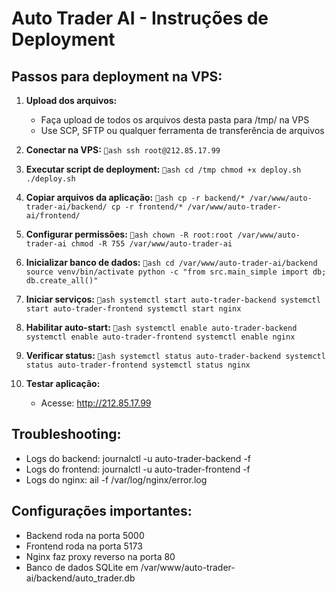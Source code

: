 # Auto Trader AI - Instruções de Deployment

## Passos para deployment na VPS:

1. **Upload dos arquivos:**
   - Faça upload de todos os arquivos desta pasta para /tmp/ na VPS
   - Use SCP, SFTP ou qualquer ferramenta de transferência de arquivos

2. **Conectar na VPS:**
   `ash
   ssh root@212.85.17.99
   `

3. **Executar script de deployment:**
   `ash
   cd /tmp
   chmod +x deploy.sh
   ./deploy.sh
   `

4. **Copiar arquivos da aplicação:**
   `ash
   cp -r backend/* /var/www/auto-trader-ai/backend/
   cp -r frontend/* /var/www/auto-trader-ai/frontend/
   `

5. **Configurar permissões:**
   `ash
   chown -R root:root /var/www/auto-trader-ai
   chmod -R 755 /var/www/auto-trader-ai
   `

6. **Inicializar banco de dados:**
   `ash
   cd /var/www/auto-trader-ai/backend
   source venv/bin/activate
   python -c "from src.main_simple import db; db.create_all()"
   `

7. **Iniciar serviços:**
   `ash
   systemctl start auto-trader-backend
   systemctl start auto-trader-frontend
   systemctl start nginx
   `

8. **Habilitar auto-start:**
   `ash
   systemctl enable auto-trader-backend
   systemctl enable auto-trader-frontend
   systemctl enable nginx
   `

9. **Verificar status:**
   `ash
   systemctl status auto-trader-backend
   systemctl status auto-trader-frontend
   systemctl status nginx
   `

10. **Testar aplicação:**
    - Acesse: http://212.85.17.99

## Troubleshooting:

- Logs do backend: journalctl -u auto-trader-backend -f
- Logs do frontend: journalctl -u auto-trader-frontend -f
- Logs do nginx: 	ail -f /var/log/nginx/error.log

## Configurações importantes:

- Backend roda na porta 5000
- Frontend roda na porta 5173
- Nginx faz proxy reverso na porta 80
- Banco de dados SQLite em /var/www/auto-trader-ai/backend/auto_trader.db
